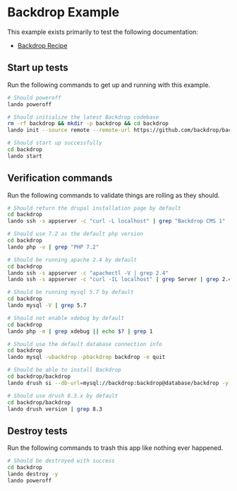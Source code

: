 Backdrop Example
================

This example exists primarily to test the following documentation:

* [Backdrop Recipe](https://docs.devwithlando.io/tutorials/backdrop.html)

Start up tests
--------------

Run the following commands to get up and running with this example.

```bash
# Should poweroff
lando poweroff

# Should initialize the latest Backdrop codebase
rm -rf backdrop && mkdir -p backdrop && cd backdrop
lando init --source remote --remote-url https://github.com/backdrop/backdrop/releases/download/1.12.1/backdrop.zip --recipe backdrop --webroot backdrop --name lando-backdrop

# Should start up successfully
cd backdrop
lando start
```

Verification commands
---------------------

Run the following commands to validate things are rolling as they should.

```bash
# Should return the drupal installation page by default
cd backdrop
lando ssh -s appserver -c "curl -L localhost" | grep "Backdrop CMS 1"

# Should use 7.2 as the default php version
cd backdrop
lando php -v | grep "PHP 7.2"

# Should be running apache 2.4 by default
cd backdrop
lando ssh -s appserver -c "apachectl -V | grep 2.4"
lando ssh -s appserver -c "curl -IL localhost" | grep Server | grep 2.4

# Should be running mysql 5.7 by default
cd backdrop
lando mysql -V | grep 5.7

# Should not enable xdebug by default
cd backdrop
lando php -m | grep xdebug || echo $? | grep 1

# Should use the default database connection info
cd backdrop
lando mysql -ubackdrop -pbackdrop backdrop -e quit

# Should be able to install Backdrop
cd backdrop/backdrop
lando drush si --db-url=mysql://backdrop:backdrop@database/backdrop -y

# Should use drush 8.3.x by default
cd backdrop/backdrop
lando drush version | grep 8.3
```

Destroy tests
-------------

Run the following commands to trash this app like nothing ever happened.

```bash
# Should be destroyed with success
cd backdrop
lando destroy -y
lando poweroff
```

